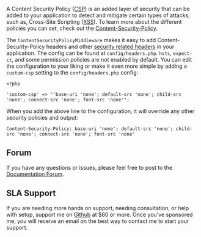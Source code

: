 A Content Security Policy ([CSP](https://developer.mozilla.org/en-US/docs/Web/HTTP/CSP)) is an added layer of security that can be added to your application to detect and 
mitigate certain types of attacks, such as, Cross-Site Scripting ([XSS](https://developer.mozilla.org/en-US/docs/Web/HTTP/Headers/X-XSS-Protection)). 
To learn more about the different policies you can set, check out the 
[Content-Security-Policy](https://developer.mozilla.org/en-US/docs/Web/HTTP/Headers/Content-Security-Policy).

The `ContentSecurityPolicyMiddleware` makes it easy to add Content-Security-Policy headers and other [security related 
headers](https://codefyphp.com/knowledgebase/security-headers/) in your application. The config can be found 
at `config/headers.php`. `hsts`, `expect-ct`, and some permission policies are not enabled by default. You can edit the 
configuration to your liking or make it even more simple by adding a `custom-csp` setting to the `config/headers.php` 
config: 

    <?php
        
    'custom-csp' => "'base-uri 'none'; default-src 'none'; child-src 'none'; connect-src 'none'; font-src 'none'";

When you add the above line to the configuration, it will override any other security policies and output:

    Content-Security-Policy: base-uri 'none'; default-src 'none'; child-src 'none'; connect-src 'none'; font-src 'none'

Forum
-----

If you have any questions or issues, please feel free to post to the [Documentation Forum](https://codefyphp.com/community/documentation/).

SLA Support
-----------

If you are needing more hands on support, needing consultation, or help with setup, support me on [Github](https://github.com/sponsors/nomadicjosh) at $60 or more. Once you've sponsored me, you will receive an email on the best way to contact me to start your support.